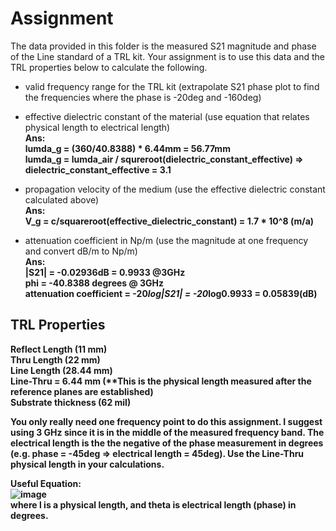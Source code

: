 # Assignment
The data provided in this folder is the measured S21 magnitude and phase of the Line standard of a TRL kit. Your assignment is to use this data and the TRL properties below to calculate the following.

* valid frequency range for the TRL kit (extrapolate S21 phase plot to find the frequencies where the phase is -20deg and -160deg)
* effective dielectric constant of the material (use equation that relates physical length to electrical length)<br>
<b>Ans:<br>
lumda_g = (360/40.8388) * 6.44mm = 56.77mm <br>
lumda_g = lumda_air / squreroot(dielectric_constant_effective) => dielectric_constant_effective = 3.1<br></b>


* propagation velocity of the medium (use the effective dielectric constant calculated above)<br>
<b>Ans:<br>
V_g = c/squareroot(effective_dielectric_constant) = 1.7 * 10^8  (m/a)<br></b>



* attenuation coefficient in Np/m (use the magnitude at one frequency and convert dB/m to Np/m)<br>
<b>Ans:<br>
|S21| = -0.02936dB = 0.9933  @3GHz<br>
phi = -40.8388 degrees @ 3GHz<br>
attenuation coefficient = -20*log|S21| = -20*log0.9933 = 0.05839(dB)<br>


## TRL Properties
Reflect Length (11 mm) <br>
Thru Length (22 mm) <br>
Line Length (28.44  mm) <br>
Line-Thru = 6.44 mm (**This is the physical length measured after the reference planes are established) <br>
Substrate thickness (62 mil) <br>

You only really need one frequency point to do this assignment. I suggest using 3 GHz since it is in the middle of the measured frequency band. The electrical length is the the negative of the phase measurement in degrees (e.g. phase = -45deg => electrical length = 45deg). Use the Line-Thru physical length in your calculations. 

Useful Equation: <br>
![image](https://github.com/CourseReps/ECEN452-Spring2016/blob/master/Labs/Lab3/Equation.png) <br>
where l is a physical length, and theta is electrical length (phase) in degrees.
